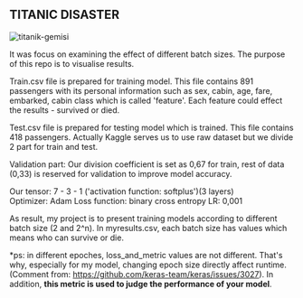 ## TITANIC DISASTER 

![titanik-gemisi](https://user-images.githubusercontent.com/49865957/101279886-aa9ee080-37d6-11eb-8f32-5a0e15653835.jpg)

It was focus on examining the effect of different batch sizes. The purpose of this repo is to visualise results.
 
Train.csv file is prepared for training model. This file contains 891 passengers with its personal information such as sex, cabin, age, fare, embarked, cabin class which is called 'feature'. Each feature could effect the results - survived or died. 

Test.csv file is prepared for testing model which is trained. This file contains 418 passengers. Actually Kaggle serves us to use raw dataset but we divide 2 part for train and test. 

Validation part: Our division coefficient is set as 0,67 for train, rest of data (0,33) is reserved for validation to improve model accuracy.

Our tensor: 7 - 3 - 1 ('activation function: softplus')(3 layers)  
Optimizer: Adam
Loss function: binary cross entropy
LR: 0,001


As result, my project is to present training models according to different batch size (2 and 2^n). In myresults.csv, each batch size has values which means who can survive or die.  

*ps: in different epoches, loss_and_metric values are not different. That's why, especially for my model, changing epoch size directly affect runtime.
(Comment from: https://github.com/keras-team/keras/issues/3027). In addition, **this metric is used to judge the performance of your model**. 




